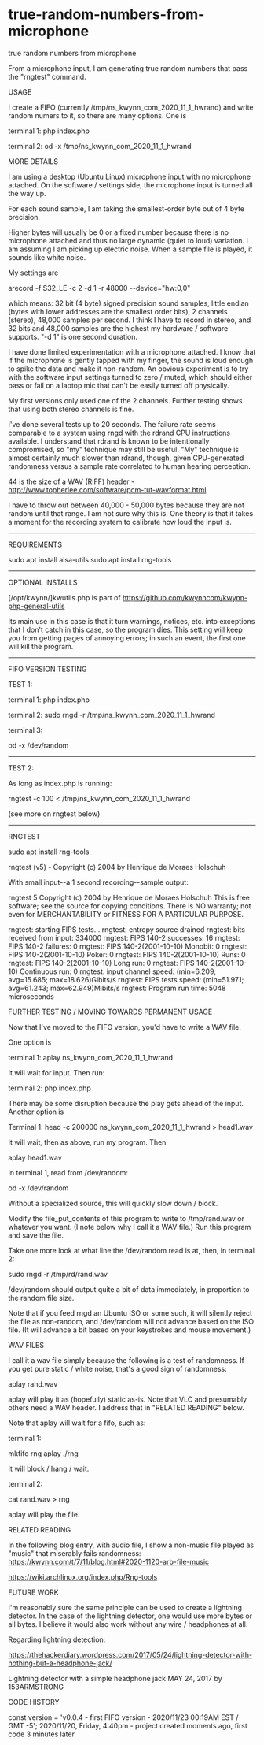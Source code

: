 # true-random-numbers-from-microphone
true random numbers from microphone

From a microphone input, I am generating true random numbers that pass the "rngtest" command.  

USAGE

I create a FIFO (currently /tmp/ns_kwynn_com_2020_11_1_hwrand) and write random numers to it, so there are many options.  One is

terminal 1: 
php index.php 

terminal 2:
od -x /tmp/ns_kwynn_com_2020_11_1_hwrand


MORE DETAILS

I am using a desktop (Ubuntu Linux) microphone input with no microphone attached.  On the software / settings side, the microphone input is turned all the way up.  

For each sound sample, I am taking the smallest-order byte out of 4 byte precision.

Higher bytes will usually be 0 or a fixed number because there is no microphone attached and thus no large dynamic (quiet to loud) variation.  I am assuming I am 
picking up electric noise.  When a sample file is played, it sounds like white noise.

My settings are

arecord -f S32_LE -c 2 -d 1 -r 48000 --device="hw:0,0" 

which means: 32 bit (4 byte) signed precision sound samples, little endian (bytes with lower addresses are the smallest order bits), 2 channels (stereo), 
48,000 samples per second.  I think I have to record in stereo, and 32 bits and 48,000 samples are the highest my hardware / software supports.  "-d 1" is one second 
duration.  

I have done limited experimentation with a microphone attached.  I know that if the microphone is gently tapped with my finger, the sound is loud enough to 
spike the data and make it non-random.  An obvious experiment is to try with the software input settings turned to zero / muted, which should either pass or 
fail on a laptop mic that can't be easily turned off physically.

My first versions only used one of the 2 channels.  Further testing shows that using both stereo channels is fine.  

I've done several tests up to 20 seconds.  The failure rate seems comparable to a system using rngd with the rdrand CPU instructions available.  I understand that 
rdrand is known to be intentionally compromised, so "my" technique may still be useful.  "My" technique is almost certainly much slower than rdrand, though, given 
CPU-generated randomness versus a sample rate correlated to human hearing perception. 

44 is the size of a WAV (RIFF) header - http://www.topherlee.com/software/pcm-tut-wavformat.html

I have to throw out between 40,000 - 50,000 bytes because they are not random until that range.  I am not sure why this is.  One theory is that it takes a moment for the
recording system to calibrate how loud the input is.

*************
REQUIREMENTS

sudo apt install alsa-utils
sudo apt install rng-tools
******
OPTIONAL INSTALLS

[/opt/kwynn/]kwutils.php is part of https://github.com/kwynncom/kwynn-php-general-utils

Its main use in this case is that it turn warnings, notices, etc. into exceptions that I don't catch in this case, so the program dies.  This setting will keep you 
from getting pages of annoying errors; in such an event, the first one will kill the program.  
**************
FIFO VERSION TESTING

TEST 1:

terminal 1:
php index.php

terminal 2:
sudo rngd -r /tmp/ns_kwynn_com_2020_11_1_hwrand

terminal 3:

od -x /dev/random
**********************
TEST 2:

As long as index.php is running:

rngtest -c 100 < /tmp/ns_kwynn_com_2020_11_1_hwrand

(see more on rngtest below)


***** 
RNGTEST

sudo apt install rng-tools

rngtest (v5) - Copyright (c) 2004 by Henrique de Moraes Holschuh

With small input--a 1 second recording--sample output:

rngtest 5
Copyright (c) 2004 by Henrique de Moraes Holschuh
This is free software; see the source for copying conditions.  There is NO warranty; not even for MERCHANTABILITY or FITNESS FOR A PARTICULAR PURPOSE.

rngtest: starting FIPS tests...
rngtest: entropy source drained
rngtest: bits received from input: 334000
rngtest: FIPS 140-2 successes: 16
rngtest: FIPS 140-2 failures: 0
rngtest: FIPS 140-2(2001-10-10) Monobit: 0
rngtest: FIPS 140-2(2001-10-10) Poker: 0
rngtest: FIPS 140-2(2001-10-10) Runs: 0
rngtest: FIPS 140-2(2001-10-10) Long run: 0
rngtest: FIPS 140-2(2001-10-10) Continuous run: 0
rngtest: input channel speed: (min=6.209; avg=15.685; max=18.626)Gibits/s
rngtest: FIPS tests speed: (min=51.971; avg=61.243; max=62.949)Mibits/s
rngtest: Program run time: 5048 microseconds


FURTHER TESTING / MOVING TOWARDS PERMANENT USAGE

Now that I've moved to the FIFO version, you'd have to write a WAV file.  

One option is

terminal 1:
aplay ns_kwynn_com_2020_11_1_hwrand

It will wait for input.  Then run:

terminal 2:
php index.php

There may be some disruption because the play gets ahead of the input.  Another option is

Terminal 1:
head -c 200000 ns_kwynn_com_2020_11_1_hwrand > head1.wav

It will wait, then as above, run my program.  Then 

aplay head1.wav


In terminal 1, read from /dev/random:

od -x /dev/random

Without a specialized source, this will quickly slow down / block.

Modify the file_put_contents of this program to write to /tmp/rand.wav or whatever you want.  (I note below why I call it a WAV file.) 
Run this program and save the file.  

Take one more look at what line the /dev/random read is at, then, in terminal 2:

sudo rngd -r /tmp/rd/rand.wav

/dev/random should output quite a bit of data immediately, in proportion to the random file size.

Note that if you feed rngd an Ubuntu ISO or some such, it will silently reject the file as non-random, and /dev/random will not advance based on the ISO 
file.  (It will advance a bit based on your keystrokes and mouse movement.)


WAV FILES

I call it a wav file simply because the following is a test of randomness.  If you get pure static / white noise, that's a good sign of randomness:

aplay rand.wav

aplay will play it as (hopefully) static as-is.  Note that VLC and presumably others need a WAV header.  I address that in "RELATED READING" below.

Note that aplay will wait for a fifo, such as:

terminal 1: 

mkfifo rng
aplay ./rng

It will block / hang / wait.

terminal 2:

cat rand.wav > rng

aplay will play the file.


RELATED READING

In the following blog entry, with audio file, I show a non-music file played as "music" that miserably fails randomness:
https://kwynn.com/t/7/11/blog.html#2020-1120-arb-file-music

https://wiki.archlinux.org/index.php/Rng-tools


FUTURE WORK

I'm reasonably sure the same principle can be used to create a lightning detector.  In the case of the lightning detector, one would use more bytes or 
all bytes.  I believe it would also work without any wire / headphones at all.

Regarding lightning detection:

https://thehackerdiary.wordpress.com/2017/05/24/lightning-detector-with-nothing-but-a-headphone-jack/

Lightning detector with a simple headphone jack  MAY 24, 2017 by 153ARMSTRONG


CODE HISTORY

const version = 'v0.0.4 - first FIFO version - 2020/11/23 00:19AM EST / GMT -5';
2020/11/20, Friday, 4:40pm - project created moments ago, first code 3 minutes later
